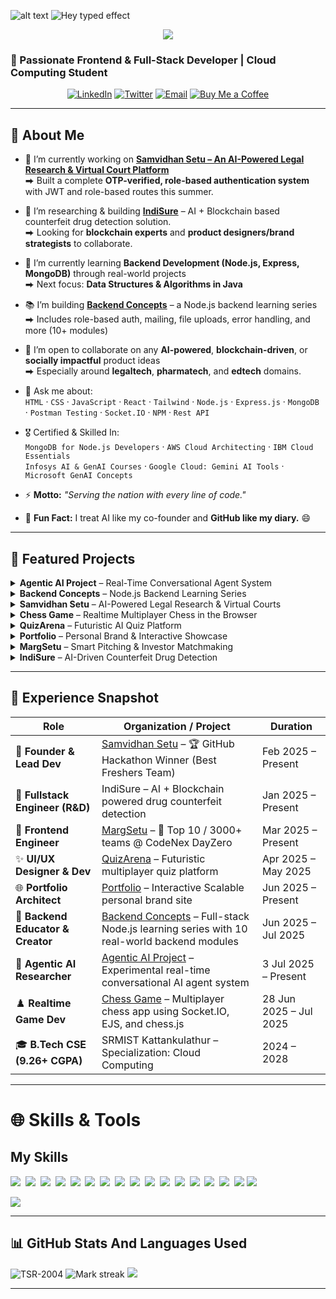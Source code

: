 
![alt text](https://miro.medium.com/v2/resize:fit:828/format:webp/1*0N8CVKix7OGfBDsgh9DzrQ.gif)
![Hey typed effect](https://readme-typing-svg.herokuapp.com?font=Poppins&weight=500&size=25&pause=1000&width=435&lines=Hey+there%2C+I'm+Tanmay+Singh!+%F0%9F%91%8B)
<!-- PROFILE VIEWS & TROPHIES -->
<p align="center"> <img src="https://github-profile-trophy.vercel.app/?username=TSR0705&theme=algolia&no-bg=true&margin-w=8"> </p>



### 🚀 Passionate Frontend & Full-Stack Developer | Cloud Computing Student 

<p align="center">
  <a href="https://linkedin.com/in/tanmay-singh-28395b345/"><img src="https://img.shields.io/badge/LinkedIn-Tanmay%20Singh-0A66C2?style=for-the-badge&logo=linkedin" alt="LinkedIn" /></a>
  <a href="https://twitter.com/tanmaysinghra18"><img src="https://img.shields.io/badge/Twitter-@tanmaysinghra18-1DA1F2?style=for-the-badge&logo=twitter" alt="Twitter" /></a>
  <a href="mailto:tanmaysingh8246@gmail.com"><img src="https://img.shields.io/badge/Email-tanmaysingh8246@gmail.com-D14836?style=for-the-badge&logo=gmail" alt="Email" /></a>
  <a href="https://buymeacoffee.com/tanmaysingh"><img src="https://img.shields.io/badge/Buy%20Me%20a%20Coffee-☕-ff69b4?style=for-the-badge&logo=buymeacoffee" alt="Buy Me a Coffee" /></a>
</p>

---

## 🌟 About Me

- 🔭 I’m currently working on [**Samvidhan Setu – An AI-Powered Legal Research & Virtual Court Platform**](https://github.com/TSR0705/INNOVERSE-SAMVIDHAN-SETU.git)  
  ⮕ Built a complete **OTP-verified, role-based authentication system** with JWT and role-based routes this summer.

- 🧠 I’m researching & building [**IndiSure**](https://github.com/TSR0705) – AI + Blockchain based counterfeit drug detection solution.  
  ⮕ Looking for **blockchain experts** and **product designers/brand strategists** to collaborate.

- 🌱 I’m currently learning **Backend Development (Node.js, Express, MongoDB)** through real-world projects  
  ⮕ Next focus: **Data Structures & Algorithms in Java**

- 📚 I’m building [**Backend Concepts**](https://github.com/TSR0705/BACKEND-CONCEPTS) – a Node.js backend learning series  
  ⮕ Includes role-based auth, mailing, file uploads, error handling, and more (10+ modules)

- 👯 I’m open to collaborate on any **AI-powered**, **blockchain-driven**, or **socially impactful** product ideas  
  ⮕ Especially around **legaltech**, **pharmatech**, and **edtech** domains.

- 💬 Ask me about:  
  `HTML` · `CSS` · `JavaScript` · `React` · `Tailwind` · `Node.js` · `Express.js` · `MongoDB ` · `Postman Testing` · `Socket.IO` · `NPM` · `Rest API`

- 🎖️ Certified & Skilled In:  
  `MongoDB for Node.js Developers` · `AWS Cloud Architecting` · `IBM Cloud Essentials`  
  `Infosys AI & GenAI Courses` · `Google Cloud: Gemini AI Tools` · `Microsoft GenAI Concepts`

- ⚡ **Motto:** _"Serving the nation with every line of code."_

- 🤖 **Fun Fact:** I treat AI like my co-founder and **GitHub like my diary.** 😄
---

## 🚀 Featured Projects

<details>
<summary><strong>Agentic AI Project</strong> – Real-Time Conversational Agent System</summary>

- 🔗 **Repo:** [AGENTIC-AI-PROJECT](https://github.com/TSR0705/AGENTIC-AI-PROJECT)  
- 🛠 **Tech:** Node.js | Express | Whisper | OpenAI API | Socket.IO *(expanding…)*  
- ⭐ **Highlights:** Passive agentic AI listener that responds to human & AI messages on trigger (e.g., `@what`)
</details>

<details>
<summary><strong>Backend Concepts</strong> – Node.js Backend Learning Series</summary>

- 🔗 **Repo:** [BACKEND-CONCEPTS](https://github.com/TSR0705/BACKEND-CONCEPTS)  
- 🛠 **Tech:** Node.js | Express.js | MongoDB | JWT | Multer | Nodemailer  
- ⭐ **Highlights:**  
  • 10+ real-world backend modules: REST API design, file uploads, mailing, error handling, etc.  
  • 💼 Includes advanced **Role-Based Authentication System** with:
    - Role-protected routes (Admin/User)
    - JWT token handling & middleware
    - Full **OTP-based SignUp/Forgot/Reset Password** flow
</details>

<details>
<summary><strong>Samvidhan Setu</strong> – AI-Powered Legal Research & Virtual Courts</summary>

- 🔗 **Repo:** [INNOVERSE-SAMVIDHAN-SETU](https://github.com/TSR0705/INNOVERSE-SAMVIDHAN-SETU)  
- 🛠 **Tech:** React.js | TailwindCSS | Framer Motion | Lottie | Gemini API | Jitsi | Material UI  
- ⭐ **Highlights:** AI-driven case summarization, real-time courtroom UI, predictive outcome engine
</details>

<details>
<summary><strong>Chess Game</strong> – Realtime Multiplayer Chess in the Browser</summary>

- 🔗 **Repo:** [CHESS-GAME](https://github.com/TSR0705/CHESS-GAME)  
- 🛠 **Tech:** Node.js | Express | Socket.IO | Chess.js | EJS | Vanilla JS | Custom CSS  
- ⭐ **Highlights:** Realtime gameplay, drag-and-drop UI, board flipping, spectators, lobby system
</details>

<details>
<summary><strong>QuizArena</strong> – Futuristic AI Quiz Platform</summary>

- 🔗 **Repo:** [Quiz-Arena](https://github.com/TSR0705/Quiz-Arena)  
- 🛠 **Tech:** React.js | Vite | TailwindCSS | Framer Motion | GSAP | React Router | Three.js | @react-three/fiber  
- ⭐ **Highlights:** 3D-themed animated quiz interface, subject-wise quiz filtering, real-time scoring, interactive UI
</details>

<details>
<summary><strong>Portfolio</strong> – Personal Brand & Interactive Showcase</summary>

- 🔗 **Repo:** [MY-PORTFOLIO](https://github.com/TSR0705/MY-PORTFOLIO)  
- 🛠 **Tech:** Next.js | React.js | TailwindCSS | Framer Motion | Modular UI  
- ⭐ **Highlights:** Scalable design, Animated hero, Modern UI trends, Responsive, Easily extensible
</details>

<details>
<summary><strong>MargSetu</strong> – Smart Pitching & Investor Matchmaking</summary>

- 🔗 **Repo:** [Marg-Setu-Frontend-](https://github.com/TSR0705/Marg-Setu-Frontend-)  
- 🛠 **Tech:** Vite | React.js | TailwindCSS | Framer Motion | Jitsi | Chart.js | Material UI  
- ⭐ **Highlights:** Smart profiles, real-time pitching UX, investor matching, live presentations
</details>

<details>
<summary><strong>IndiSure</strong> – AI-Driven Counterfeit Drug Detection</summary>

- 🔗 **Repo:** *(Coming soon…)*  
- 🛠 **Tech:** *(Coming soon…)*  
- ⭐ **Highlights:** AI for drug validation, blockchain for supply chain integrity, anti-counterfeit pipeline
</details>

---

## 📄 Experience Snapshot

| Role                            | Organization / Project                                                                                          | Duration            |
|---------------------------------|-------------------------------------------------------------------------------------------------------------------|---------------------|
| 🧠 **Founder & Lead Dev**        | [Samvidhan Setu](https://github.com/TSR0705/INNOVERSE-SAMVIDHAN-SETU) – 🏆 GitHub Hackathon Winner (Best Freshers Team) | Feb 2025 – Present  |
| 🤝 **Fullstack Engineer (R&D)** | IndiSure – AI + Blockchain powered drug counterfeit detection                                                   | Jan 2025 – Present  |
| 🎯 **Frontend Engineer**        | [MargSetu](https://github.com/TSR0705/Marg-Setu-Frontend-) – 🏅 Top 10 / 3000+ teams @ CodeNex DayZero                  | Mar 2025 – Present  |
| ✨ **UI/UX Designer & Dev**     | [QuizArena](https://github.com/TSR0705/Quiz-Arena) – Futuristic multiplayer quiz platform                        | Apr 2025 – May 2025 |
| 🌐 **Portfolio Architect**      | [Portfolio](https://github.com/TSR0705/MY-PORTFOLIO) – Interactive Scalable personal brand site                  | Jun 2025 – Present  |
| 🧪 **Backend Educator & Creator** | [Backend Concepts](https://github.com/TSR0705/BACKEND-CONCEPTS) – Full-stack Node.js learning series with 10 real-world backend modules | Jun 2025 – Jul 2025 |
| 🤖 **Agentic AI Researcher**    | [Agentic AI Project](https://github.com/TSR0705/AGENTIC-AI-PROJECT) – Experimental real-time conversational AI agent system | 3 Jul 2025 – Present  |
| ♟️ **Realtime Game Dev**        | [Chess Game](https://github.com/TSR0705/CHESS-GAME) – Multiplayer chess app using Socket.IO, EJS, and chess.js   | 28 Jun 2025 – Jul 2025 |
| 🎓 **B.Tech CSE (9.26+ CGPA)**  | SRMIST Kattankulathur – Specialization: Cloud Computing                                                         | 2024 – 2028         |

---

# 🌐 Skills & Tools

## My Skills

<img src="https://img.shields.io/badge/HTML-%23E34F26.svg?logo=html5&logoColor=white"> 
<img src="https://img.shields.io/badge/Tailwind%20CSS-%2338B2AC.svg?logo=tailwind-css&logoColor=white"> 
<img src="https://img.shields.io/badge/CSS-1572B6?logo=css3&logoColor=fff"> 
<img src="https://img.shields.io/badge/JavaScript-F7DF1E?logo=javascript&logoColor=000"> 
<img src="https://img.shields.io/badge/React-61DAFB?logo=react&logoColor=white"> 
<img src="https://img.shields.io/badge/Vite-646CFF?logo=vite&logoColor=fff"> 
<img src="https://img.shields.io/badge/Three.js-000?logo=threedotjs&logoColor=fff"> 
<img src="https://img.shields.io/badge/MongoDB-%234ea94b.svg?logo=mongodb&logoColor=white"> 
<img src="https://img.shields.io/badge/npm-CB3837?logo=npm&logoColor=fff"> 
<img src="https://img.shields.io/badge/Node.js-6DA55F?logo=node.js&logoColor=white"> 
<img src="https://img.shields.io/badge/C-00599C?logo=c&logoColor=white"> 
<img src="https://img.shields.io/badge/ChatGPT-74aa9c?logo=openai&logoColor=white"> 
<img src="https://img.shields.io/badge/Hugging%20Face-FFD21E?logo=huggingface&logoColor=000"> 
<img src="https://img.shields.io/badge/GitHub-%23121011.svg?logo=github&logoColor=white"> 
<img src="https://img.shields.io/badge/Python-3776AB?logo=python&logoColor=fff"> 
<img src="https://img.shields.io/badge/Socket.io-black?logo=socket.io&logoColor=fff">
<img src="https://img.shields.io/badge/Framer_Motion-EF477F?logo=framer&logoColor=fff">
<!-- <img src="https://img.shields.io/badge/Java-%23ED8B00.svg?logo=openjdk&logoColor=white">  -->
<!-- <img src="https://img.shields.io/badge/C++-%2300599C.svg?logo=c%2B%2B&logoColor=white">  -->
<!-- <img src="https://img.shields.io/badge/AWS-%23FF9900.svg?logo=amazon-web-services&logoColor=white">  -->
<!-- <img src="https://img.shields.io/badge/Next.js-black?logo=next.js&logoColor=white"> -->
<!-- <img src="https://img.shields.io/badge/Google%20Cloud-%234285F4.svg?logo=google-cloud&logoColor=white"> -->
<!-- <img src="https://img.shields.io/badge/Vercel-%23000000.svg?logo=vercel&logoColor=white"> -->
<!-- <img src="https://img.shields.io/badge/MySQL-4479A1?logo=mysql&logoColor=fff"> -->
<!-- <img src="https://img.shields.io/badge/Postgres-%23316192.svg?logo=postgresql&logoColor=white"> -->
<!-- <img src="https://img.shields.io/badge/Firebase-039BE5?logo=Firebase&logoColor=white"> -->
<img src="https://github-readme-activity-graph.vercel.app/graph?username=TSR-2004&theme=react-dark">

---

## 📊 GitHub Stats And Languages Used

<div>
<img  src="https://github-readme-stats.vercel.app/api?username=TSR-2004&theme=dark&show_icons=true&locale=en" alt="TSR-2004" />
<img alt="Mark streak" src="https://github-readme-streak-stats-five-roan.vercel.app?user=TSR-2004&theme=dark"></td><td width="50%" align="center">
<img align="top-right" src="https://readme-stats-fork-mauve.vercel.app/api/top-langs/?username=TSR-2004&theme=dark&hide_border=false&no-bg=true&no-frame=true&langs_count=6"></td></tr></tbody></table>
</div>

---

